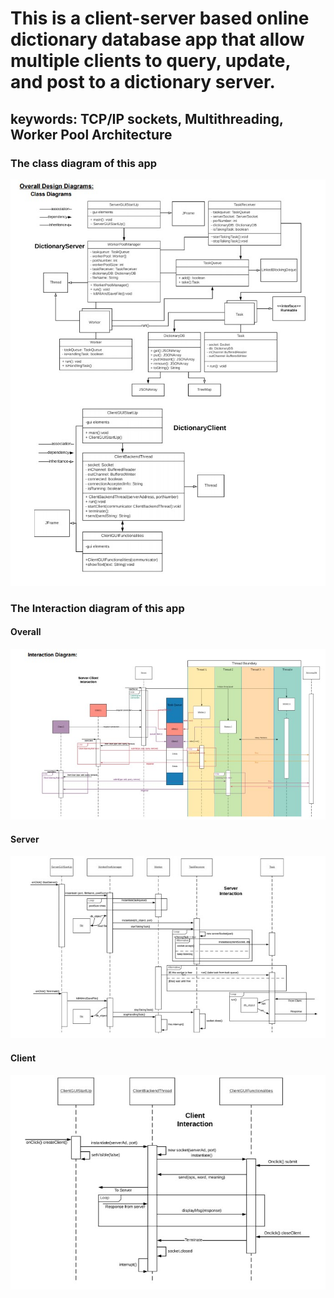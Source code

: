 # This is a client-server based online dictionary database app that allow multiple clients to query, update, and post to a dictionary server.
## keywords: TCP/IP sockets, Multithreading, Worker Pool Architecture

### The class diagram of this app 
![Class diagram](Image/class_diagram.jpg)

### The Interaction diagram of this app
#### Overall
![Interaction](Image/interaction_diagram_server_client.jpg)

#### Server
![Interaction Server](Image/interaction_diagram_server.jpg)

#### Client
![Interaction Client](Image/interaction_diagram_client.jpg)
